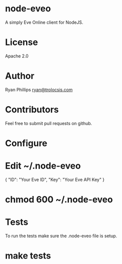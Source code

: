 node-eveo
=========

A simply Eve Online client for NodeJS.

License
=======

Apache 2.0

Author
======

Ryan Phillips <ryan@trolocsis.com>

Contributors
============

Feel free to submit pull requests on github.

Configure
=========

# Edit ~/.node-eveo
{
    "ID": "Your Eve ID",
    "Key": "Your Eve API Key"
}

# chmod 600 ~/.node-eveo

Tests
=====

To run the tests make sure the .node-eveo file is setup.

# make tests
